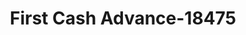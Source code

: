 ---
f_zip-code: 77449
f_state-code: TX
title: First Cash Advance-18475
f_phone: 281-856-8308
f_city-only: Katy
f_address: 5770 N Fry Rd Katy
f_location-unique-id: '18475'
slug: first-cash-advance-18475
updated-on: '2024-05-30T13:46:58.046Z'
created-on: '2024-05-30T13:36:59.803Z'
published-on: '2024-05-30T13:54:32.469Z'
f_city-state: cms/city/katy-tx.md
f_company: cms/company/first-cash-advance.md
f_state: cms/state/texas.md
layout: '[payday-loan].html'
tags: payday-loan
---